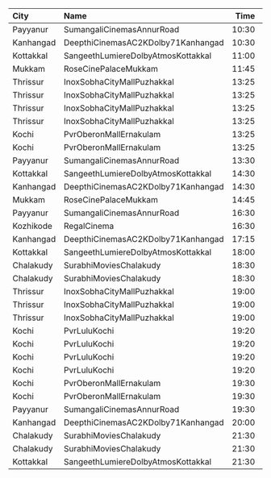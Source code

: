 | City      | Name                               |  Time | Type          | Price | Capacity | Booked |
| :-------- | :--------------------------------- | ----: | :------------ | ----: | -------: | -----: |
| Payyanur  | SumangaliCinemasAnnurRoad          | 10:30 | DiamondCircle |  110₹ |      141 |     70 |
| Kanhangad | DeepthiCinemasAC2KDolby71Kanhangad | 10:30 | GoldClass     |  130₹ |      185 |     94 |
| Kottakkal | SangeethLumiereDolbyAtmosKottakkal | 11:00 | Executive     |  130₹ |      212 |     84 |
| Mukkam    | RoseCinePalaceMukkam               | 11:45 | Executive     |  112₹ |      161 |     80 |
| Thrissur  | InoxSobhaCityMallPuzhakkal         | 13:25 | Club          |  170₹ |       70 |      0 |
| Thrissur  | InoxSobhaCityMallPuzhakkal         | 13:25 | Executive     |  130₹ |       13 |      0 |
| Thrissur  | InoxSobhaCityMallPuzhakkal         | 13:25 | RoyalRecliner |  290₹ |        1 |      0 |
| Thrissur  | InoxSobhaCityMallPuzhakkal         | 13:25 | Royal         |  170₹ |        2 |      0 |
| Kochi     | PvrOberonMallErnakulam             | 13:25 | Classic       |  110₹ |       36 |     20 |
| Kochi     | PvrOberonMallErnakulam             | 13:25 | ClassicPlus   |  140₹ |       81 |     75 |
| Payyanur  | SumangaliCinemasAnnurRoad          | 13:30 | DiamondCircle |  110₹ |      141 |     70 |
| Kottakkal | SangeethLumiereDolbyAtmosKottakkal | 14:30 | Executive     |  130₹ |      212 |     84 |
| Kanhangad | DeepthiCinemasAC2KDolby71Kanhangad | 14:30 | GoldClass     |  130₹ |      185 |     93 |
| Mukkam    | RoseCinePalaceMukkam               | 14:45 | Executive     |  112₹ |      161 |     85 |
| Payyanur  | SumangaliCinemasAnnurRoad          | 16:30 | DiamondCircle |  110₹ |      141 |     70 |
| Kozhikode | RegalCinema                        | 16:30 | FirstClassSc3 |  200₹ |       79 |      9 |
| Kanhangad | DeepthiCinemasAC2KDolby71Kanhangad | 17:15 | GoldClass     |  130₹ |      185 |     93 |
| Kottakkal | SangeethLumiereDolbyAtmosKottakkal | 18:00 | Executive     |  130₹ |      212 |     84 |
| Chalakudy | SurabhiMoviesChalakudy             | 18:30 | Box           |  139₹ |       20 |     20 |
| Chalakudy | SurabhiMoviesChalakudy             | 18:30 | Gold          |  129₹ |      295 |    164 |
| Thrissur  | InoxSobhaCityMallPuzhakkal         | 19:00 | Club          |  170₹ |        2 |      0 |
| Thrissur  | InoxSobhaCityMallPuzhakkal         | 19:00 | Executive     |  130₹ |        9 |      0 |
| Thrissur  | InoxSobhaCityMallPuzhakkal         | 19:00 | RoyalRecliner |  290₹ |        3 |      0 |
| Kochi     | PvrLuluKochi                       | 19:20 | Classic       |  140₹ |       39 |     21 |
| Kochi     | PvrLuluKochi                       | 19:20 | ClassicPlus   |  160₹ |       91 |     73 |
| Kochi     | PvrLuluKochi                       | 19:20 | Prime         |  190₹ |       68 |     66 |
| Kochi     | PvrLuluKochi                       | 19:20 | Recliner      |  350₹ |       10 |      9 |
| Kochi     | PvrOberonMallErnakulam             | 19:30 | Classic       |  129₹ |       36 |     20 |
| Kochi     | PvrOberonMallErnakulam             | 19:30 | ClassicPlus   |  160₹ |       81 |     53 |
| Payyanur  | SumangaliCinemasAnnurRoad          | 19:30 | DiamondCircle |  110₹ |      141 |     70 |
| Kanhangad | DeepthiCinemasAC2KDolby71Kanhangad | 20:00 | GoldClass     |  130₹ |      185 |     93 |
| Chalakudy | SurabhiMoviesChalakudy             | 21:30 | Box           |  139₹ |       20 |     20 |
| Chalakudy | SurabhiMoviesChalakudy             | 21:30 | Gold          |  129₹ |      295 |    173 |
| Kottakkal | SangeethLumiereDolbyAtmosKottakkal | 21:30 | Executive     |  130₹ |      212 |     84 |